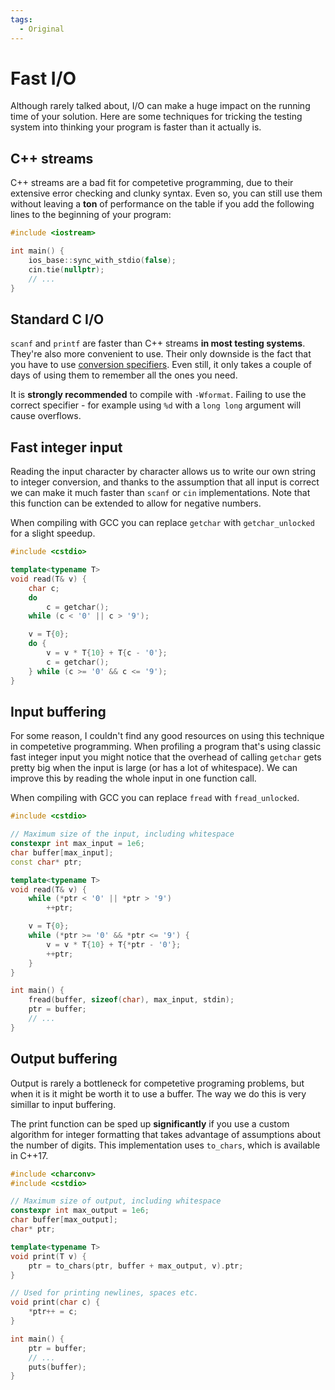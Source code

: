 ```yaml
---
tags:
  - Original
---
```


# Fast I/O

Although rarely talked about, I/O can make a huge impact on the running time of your solution. Here are some techniques for tricking the testing system into thinking your program is faster than it actually is.

## C++ streams

C++ streams are a bad fit for competetive programming, due to their extensive error checking and clunky syntax. Even so, you can still use them without leaving a **ton** of performance on the table if you add the following lines to the beginning of your program:

```cpp
#include <iostream>

int main() {
    ios_base::sync_with_stdio(false);
    cin.tie(nullptr);
    // ...
}
```

## Standard C I/O

`scanf` and `printf` are faster than C++ streams **in most testing systems**. They're also more convenient to use. Their only downside is the fact that you have to use [conversion specifiers](https://en.cppreference.com/w/cpp/io/c/fscanf). Even still, it only takes a couple of days of using them to remember all the ones you need.

It is **strongly recommended** to compile with `-Wformat`. Failing to use the correct specifier - for example using `%d` with a `long long` argument will cause overflows.

## Fast integer input

Reading the input character by character allows us to write our own string to integer conversion, and thanks to the assumption that all input is correct we can make it much faster than `scanf` or `cin` implementations. Note that this function can be extended to allow for negative numbers.

When compiling with GCC you can replace `getchar` with `getchar_unlocked` for a slight speedup.

```cpp
#include <cstdio>

template<typename T>
void read(T& v) {
    char c;
    do
        c = getchar();
    while (c < '0' || c > '9');

    v = T{0};
    do {
        v = v * T{10} + T{c - '0'};
        c = getchar();
    } while (c >= '0' && c <= '9');
}
```

## Input buffering

For some reason, I couldn't find any good resources on using this technique in competetive programming. When profiling a program that's using classic fast integer input you might notice that the overhead of calling `getchar` gets pretty big when the input is large (or has a lot of whitespace). We can improve this by reading the whole input in one function call.

When compiling with GCC you can replace `fread` with `fread_unlocked`.

```cpp
#include <cstdio>

// Maximum size of the input, including whitespace
constexpr int max_input = 1e6;
char buffer[max_input];
const char* ptr;

template<typename T>
void read(T& v) {
    while (*ptr < '0' || *ptr > '9')
        ++ptr;

    v = T{0};
    while (*ptr >= '0' && *ptr <= '9') {
        v = v * T{10} + T{*ptr - '0'};
        ++ptr;
    }
}

int main() {
    fread(buffer, sizeof(char), max_input, stdin);
    ptr = buffer;
    // ...
}
```

## Output buffering

Output is rarely a bottleneck for competetive programing problems, but when it is it might be worth it to use a buffer. The way we do this is very simillar to input buffering.

The print function can be sped up **significantly** if you use a custom algorithm for integer formatting that takes advantage of assumptions about the number of digits. This implementation uses `to_chars`, which is available in C++17.

```cpp
#include <charconv>
#include <cstdio>

// Maximum size of output, including whitespace
constexpr int max_output = 1e6;
char buffer[max_output];
char* ptr;

template<typename T>
void print(T v) {
    ptr = to_chars(ptr, buffer + max_output, v).ptr;
}

// Used for printing newlines, spaces etc.
void print(char c) {
    *ptr++ = c;
}

int main() {
    ptr = buffer;
    // ...
    puts(buffer);
}
```